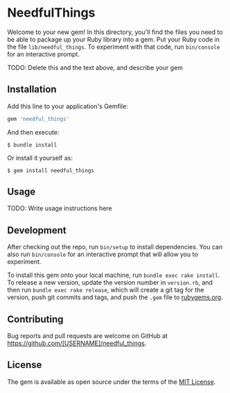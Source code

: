 # NeedfulThings

Welcome to your new gem! In this directory, you'll find the files you need to be able to package up your Ruby library into a gem. Put your Ruby code in the file `lib/needful_things`. To experiment with that code, run `bin/console` for an interactive prompt.

TODO: Delete this and the text above, and describe your gem

## Installation

Add this line to your application's Gemfile:

```ruby
gem 'needful_things'
```

And then execute:

    $ bundle install

Or install it yourself as:

    $ gem install needful_things

## Usage

TODO: Write usage instructions here

## Development

After checking out the repo, run `bin/setup` to install dependencies. You can also run `bin/console` for an interactive prompt that will allow you to experiment.

To install this gem onto your local machine, run `bundle exec rake install`. To release a new version, update the version number in `version.rb`, and then run `bundle exec rake release`, which will create a git tag for the version, push git commits and tags, and push the `.gem` file to [rubygems.org](https://rubygems.org).

## Contributing

Bug reports and pull requests are welcome on GitHub at https://github.com/[USERNAME]/needful_things.


## License

The gem is available as open source under the terms of the [MIT License](https://opensource.org/licenses/MIT).
